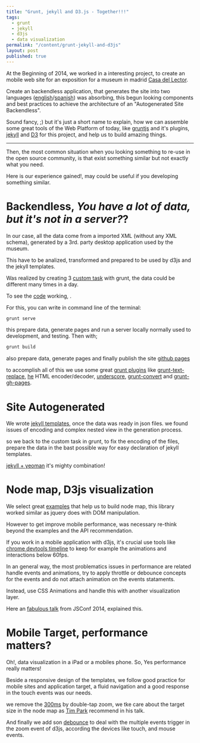 ```yaml
---
title: "Grunt, jekyll and D3.js - Together!!!"
tags: 
  - grunt
  - jekyll
  - d3js
  - data visualization
permalink: "/content/grunt-jekyll-and-d3js"
layout: post
published: true
---
```


At the Beginning of 2014, we worked in a interesting project, to create an mobile web site for an exposition for a museum in madrid [Casa del Lector](http://www.gizra.com/content/casa-del-lector/).

Create an backendless application, that generates the site into two languages ([english](http://gizra.github.io/CDL/)/[spanish](http://gizra.github.io/CDL-ES/)) was absorbing, this begun looking components and best practices to achieve the architecture of an "Autogenerated Site Backendless".

Sound fancy, ;) but it's just a short name to explain, how we can assemble some great tools of the Web Platform of today, like [gruntjs](http://gruntjs.com/) and it's plugins, [jekyll](http://jekyllrb.com/d3) and [D3](http://d3js.org/) for this project, and help us to build amazing things.

<!-- more -->

---

Then, the most common situation when you looking something to re-use in the open source community, is that exist something similar but not exactly what you need.

Here is our experience gained!, may could be useful if you developing something similar.


# Backendless, _You have a lot of data, but it's not in a server?_?

In our case, all the data come from a imported XML (without any XML schema), generated by a 3rd. party desktop application used by the museum.

This have to be analized, transformed and prepared to be used by d3js and the jekyll templates.

Was realized by creating 3 [custom task](http://gruntjs.com/creating-tasks) with grunt, the data could be different many times in a day.

To see the [code](https://github.com/Gizra/CDL/blob/master/Gruntfile.js) working, .

For this, you can write in command line of the terminal:

```bash
grunt serve
```

this prepare data, generate pages and run a server locally normally used to development, and testing. Then with;

```bash
grunt build
```

also prepare data, generate pages and finally publish the site [github pages](https://pages.github.com/)

to accomplish all of this we use some great [grunt plugins](http://gruntjs.com/plugins) like [grunt-text-replace](https://github.com/yoniholmes/grunt-text-replace), [he](https://github.com/mathiasbynens/he) HTML encoder/decoder, [underscore](https://github.com/jashkenas/underscore), [grunt-convert](https://github.com/assemble/grunt-convert) and [grunt-gh-pages](https://github.com/tschaub/grunt-gh-pages).


# Site Autogenerated

We wrote [jekyll templates](http://jekyllrb.com/docs/templates/), once the data was ready in json files. we found issues of encoding and complex nested view in the generation process.

so we back to the custom task in grunt, to fix the encoding of the files, prepare the data in the bast possible way for easy declaration of jekyll templates.

[jekyll + yeoman](https://github.com/robwierzbowski/generator-jekyllrb) it's mighty combination!


# Node map, D3js visualization

We select great [examples](https://github.com/mbostock/d3/wiki/Gallery) that help us to build node map, this library worked similar as jquery does with DOM manipulation.

However to get improve mobile performance, was necessary re-think beyond the examples and the API recommendation.

If you work in a mobile application with d3js, it's crucial use tools like [chrome devtools timeline](https://developer.chrome.com/devtools/docs/timeline) to keep for example the animations and interactions below 60fps.

In an general way, the most problematics issues in performance are related handle events and animations, try to apply throttle or debounce concepts for the events and do not attach animation on the events stataments.

Instead, use CSS Animations and handle this with another visualization layer.

Here an [fabulous talk](http://www.youtube.com/watch?v=90NsjKvz9Ns&list=PL37ZVnwpeshFXOP2lqCUykYPXYNsK_fgN&feature=share) from JSConf 2014, explained this.


# Mobile Target, performance matters?

Oh!, data visualization in a iPad or a mobiles phone. So, Yes performance really matters!

Beside a responsive design of the templates, we follow good practice for mobile sites and application target, a fluid navigation and a good response in the touch events was our needs.

we remove the [300ms](http://updates.html5rocks.com/2013/12/300ms-tap-delay-gone-away) by double-tap zoom, we tke care about the target size in the node map as [Tim Park](https://www.youtube.com/watch?v=vzOy_ldZNXQ&feature=youtu.be&t=2m18s) recommend in his talk.

And finally we add son [debounce](http://drupalmotion.com/article/debounce-and-throttle-visual-explanation) to deal with the multiple events trigger in the zoom event of d3js, according the devices like touch, and mouse events.




